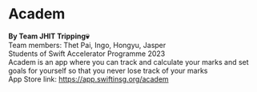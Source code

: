 # Academ
**By Team JHIT Tripping💀**  
Team members: Thet Pai, Ingo, Hongyu, Jasper  
Students of Swift Accelerator Programme 2023  
Academ is an app where you can track and calculate your marks and set goals for yourself so that you never lose track of your marks  
App Store link: https://app.swiftinsg.org/academ

